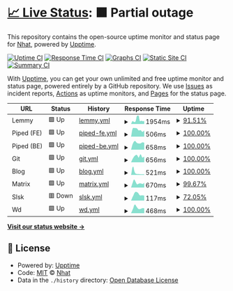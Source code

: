 # [📈 Live Status](https://$MAIN_URL): <!--live status--> **🟧 Partial outage**

This repository contains the open-source uptime monitor and status page for [Nhat](https://$MAIN_URL), powered by [Upptime](https://github.com/upptime/upptime).

[![Uptime CI](https://github.com/mstcl/status/workflows/Uptime%20CI/badge.svg)](https://github.com/mstcl/status/actions?query=workflow%3A%22Uptime+CI%22)
[![Response Time CI](https://github.com/mstcl/status/workflows/Response%20Time%20CI/badge.svg)](https://github.com/mstcl/status/actions?query=workflow%3A%22Response+Time+CI%22)
[![Graphs CI](https://github.com/mstcl/status/workflows/Graphs%20CI/badge.svg)](https://github.com/mstcl/status/actions?query=workflow%3A%22Graphs+CI%22)
[![Static Site CI](https://github.com/mstcl/status/workflows/Static%20Site%20CI/badge.svg)](https://github.com/mstcl/status/actions?query=workflow%3A%22Static+Site+CI%22)
[![Summary CI](https://github.com/mstcl/status/workflows/Summary%20CI/badge.svg)](https://github.com/mstcl/status/actions?query=workflow%3A%22Summary+CI%22)

With [Upptime](https://upptime.js.org), you can get your own unlimited and free uptime monitor and status page, powered entirely by a GitHub repository. We use [Issues](https://github.com/mstcl/status/issues) as incident reports, [Actions](https://github.com/mstcl/status/actions) as uptime monitors, and [Pages](https://$MAIN_URL) for the status page.

<!--start: status pages-->
<!-- This summary is generated by Upptime (https://github.com/upptime/upptime) -->
<!-- Do not edit this manually, your changes will be overwritten -->
<!-- prettier-ignore -->
| URL | Status | History | Response Time | Uptime |
| --- | ------ | ------- | ------------- | ------ |
| <img alt="" src="https://icons.duckduckgo.com/ip3/null.ico" height="13"> Lemmy | 🟩 Up | [lemmy.yml](https://github.com/mstcl/status/commits/HEAD/history/lemmy.yml) | <details><summary><img alt="Response time graph" src="./graphs/lemmy/response-time-week.png" height="20"> 1954ms</summary><br><a href="https://status.bim.boats/history/lemmy"><img alt="Response time 1697" src="https://img.shields.io/endpoint?url=https%3A%2F%2Fraw.githubusercontent.com%2Fmstcl%2Fstatus%2FHEAD%2Fapi%2Flemmy%2Fresponse-time.json"></a><br><a href="https://status.bim.boats/history/lemmy"><img alt="24-hour response time 1113" src="https://img.shields.io/endpoint?url=https%3A%2F%2Fraw.githubusercontent.com%2Fmstcl%2Fstatus%2FHEAD%2Fapi%2Flemmy%2Fresponse-time-day.json"></a><br><a href="https://status.bim.boats/history/lemmy"><img alt="7-day response time 1954" src="https://img.shields.io/endpoint?url=https%3A%2F%2Fraw.githubusercontent.com%2Fmstcl%2Fstatus%2FHEAD%2Fapi%2Flemmy%2Fresponse-time-week.json"></a><br><a href="https://status.bim.boats/history/lemmy"><img alt="30-day response time 1697" src="https://img.shields.io/endpoint?url=https%3A%2F%2Fraw.githubusercontent.com%2Fmstcl%2Fstatus%2FHEAD%2Fapi%2Flemmy%2Fresponse-time-month.json"></a><br><a href="https://status.bim.boats/history/lemmy"><img alt="1-year response time 1697" src="https://img.shields.io/endpoint?url=https%3A%2F%2Fraw.githubusercontent.com%2Fmstcl%2Fstatus%2FHEAD%2Fapi%2Flemmy%2Fresponse-time-year.json"></a></details> | <details><summary><a href="https://status.bim.boats/history/lemmy">91.51%</a></summary><a href="https://status.bim.boats/history/lemmy"><img alt="All-time uptime 96.85%" src="https://img.shields.io/endpoint?url=https%3A%2F%2Fraw.githubusercontent.com%2Fmstcl%2Fstatus%2FHEAD%2Fapi%2Flemmy%2Fuptime.json"></a><br><a href="https://status.bim.boats/history/lemmy"><img alt="24-hour uptime 100.00%" src="https://img.shields.io/endpoint?url=https%3A%2F%2Fraw.githubusercontent.com%2Fmstcl%2Fstatus%2FHEAD%2Fapi%2Flemmy%2Fuptime-day.json"></a><br><a href="https://status.bim.boats/history/lemmy"><img alt="7-day uptime 91.51%" src="https://img.shields.io/endpoint?url=https%3A%2F%2Fraw.githubusercontent.com%2Fmstcl%2Fstatus%2FHEAD%2Fapi%2Flemmy%2Fuptime-week.json"></a><br><a href="https://status.bim.boats/history/lemmy"><img alt="30-day uptime 96.85%" src="https://img.shields.io/endpoint?url=https%3A%2F%2Fraw.githubusercontent.com%2Fmstcl%2Fstatus%2FHEAD%2Fapi%2Flemmy%2Fuptime-month.json"></a><br><a href="https://status.bim.boats/history/lemmy"><img alt="1-year uptime 96.85%" src="https://img.shields.io/endpoint?url=https%3A%2F%2Fraw.githubusercontent.com%2Fmstcl%2Fstatus%2FHEAD%2Fapi%2Flemmy%2Fuptime-year.json"></a></details>
| <img alt="" src="https://icons.duckduckgo.com/ip3/null.ico" height="13"> Piped (FE) | 🟩 Up | [piped-fe.yml](https://github.com/mstcl/status/commits/HEAD/history/piped-fe.yml) | <details><summary><img alt="Response time graph" src="./graphs/piped-fe/response-time-week.png" height="20"> 506ms</summary><br><a href="https://status.bim.boats/history/piped-fe"><img alt="Response time 651" src="https://img.shields.io/endpoint?url=https%3A%2F%2Fraw.githubusercontent.com%2Fmstcl%2Fstatus%2FHEAD%2Fapi%2Fpiped-fe%2Fresponse-time.json"></a><br><a href="https://status.bim.boats/history/piped-fe"><img alt="24-hour response time 794" src="https://img.shields.io/endpoint?url=https%3A%2F%2Fraw.githubusercontent.com%2Fmstcl%2Fstatus%2FHEAD%2Fapi%2Fpiped-fe%2Fresponse-time-day.json"></a><br><a href="https://status.bim.boats/history/piped-fe"><img alt="7-day response time 506" src="https://img.shields.io/endpoint?url=https%3A%2F%2Fraw.githubusercontent.com%2Fmstcl%2Fstatus%2FHEAD%2Fapi%2Fpiped-fe%2Fresponse-time-week.json"></a><br><a href="https://status.bim.boats/history/piped-fe"><img alt="30-day response time 651" src="https://img.shields.io/endpoint?url=https%3A%2F%2Fraw.githubusercontent.com%2Fmstcl%2Fstatus%2FHEAD%2Fapi%2Fpiped-fe%2Fresponse-time-month.json"></a><br><a href="https://status.bim.boats/history/piped-fe"><img alt="1-year response time 651" src="https://img.shields.io/endpoint?url=https%3A%2F%2Fraw.githubusercontent.com%2Fmstcl%2Fstatus%2FHEAD%2Fapi%2Fpiped-fe%2Fresponse-time-year.json"></a></details> | <details><summary><a href="https://status.bim.boats/history/piped-fe">100.00%</a></summary><a href="https://status.bim.boats/history/piped-fe"><img alt="All-time uptime 99.96%" src="https://img.shields.io/endpoint?url=https%3A%2F%2Fraw.githubusercontent.com%2Fmstcl%2Fstatus%2FHEAD%2Fapi%2Fpiped-fe%2Fuptime.json"></a><br><a href="https://status.bim.boats/history/piped-fe"><img alt="24-hour uptime 100.00%" src="https://img.shields.io/endpoint?url=https%3A%2F%2Fraw.githubusercontent.com%2Fmstcl%2Fstatus%2FHEAD%2Fapi%2Fpiped-fe%2Fuptime-day.json"></a><br><a href="https://status.bim.boats/history/piped-fe"><img alt="7-day uptime 100.00%" src="https://img.shields.io/endpoint?url=https%3A%2F%2Fraw.githubusercontent.com%2Fmstcl%2Fstatus%2FHEAD%2Fapi%2Fpiped-fe%2Fuptime-week.json"></a><br><a href="https://status.bim.boats/history/piped-fe"><img alt="30-day uptime 99.96%" src="https://img.shields.io/endpoint?url=https%3A%2F%2Fraw.githubusercontent.com%2Fmstcl%2Fstatus%2FHEAD%2Fapi%2Fpiped-fe%2Fuptime-month.json"></a><br><a href="https://status.bim.boats/history/piped-fe"><img alt="1-year uptime 99.96%" src="https://img.shields.io/endpoint?url=https%3A%2F%2Fraw.githubusercontent.com%2Fmstcl%2Fstatus%2FHEAD%2Fapi%2Fpiped-fe%2Fuptime-year.json"></a></details>
| <img alt="" src="https://icons.duckduckgo.com/ip3/null.ico" height="13"> Piped (BE) | 🟩 Up | [piped-be.yml](https://github.com/mstcl/status/commits/HEAD/history/piped-be.yml) | <details><summary><img alt="Response time graph" src="./graphs/piped-be/response-time-week.png" height="20"> 658ms</summary><br><a href="https://status.bim.boats/history/piped-be"><img alt="Response time 771" src="https://img.shields.io/endpoint?url=https%3A%2F%2Fraw.githubusercontent.com%2Fmstcl%2Fstatus%2FHEAD%2Fapi%2Fpiped-be%2Fresponse-time.json"></a><br><a href="https://status.bim.boats/history/piped-be"><img alt="24-hour response time 767" src="https://img.shields.io/endpoint?url=https%3A%2F%2Fraw.githubusercontent.com%2Fmstcl%2Fstatus%2FHEAD%2Fapi%2Fpiped-be%2Fresponse-time-day.json"></a><br><a href="https://status.bim.boats/history/piped-be"><img alt="7-day response time 658" src="https://img.shields.io/endpoint?url=https%3A%2F%2Fraw.githubusercontent.com%2Fmstcl%2Fstatus%2FHEAD%2Fapi%2Fpiped-be%2Fresponse-time-week.json"></a><br><a href="https://status.bim.boats/history/piped-be"><img alt="30-day response time 771" src="https://img.shields.io/endpoint?url=https%3A%2F%2Fraw.githubusercontent.com%2Fmstcl%2Fstatus%2FHEAD%2Fapi%2Fpiped-be%2Fresponse-time-month.json"></a><br><a href="https://status.bim.boats/history/piped-be"><img alt="1-year response time 771" src="https://img.shields.io/endpoint?url=https%3A%2F%2Fraw.githubusercontent.com%2Fmstcl%2Fstatus%2FHEAD%2Fapi%2Fpiped-be%2Fresponse-time-year.json"></a></details> | <details><summary><a href="https://status.bim.boats/history/piped-be">100.00%</a></summary><a href="https://status.bim.boats/history/piped-be"><img alt="All-time uptime 99.96%" src="https://img.shields.io/endpoint?url=https%3A%2F%2Fraw.githubusercontent.com%2Fmstcl%2Fstatus%2FHEAD%2Fapi%2Fpiped-be%2Fuptime.json"></a><br><a href="https://status.bim.boats/history/piped-be"><img alt="24-hour uptime 100.00%" src="https://img.shields.io/endpoint?url=https%3A%2F%2Fraw.githubusercontent.com%2Fmstcl%2Fstatus%2FHEAD%2Fapi%2Fpiped-be%2Fuptime-day.json"></a><br><a href="https://status.bim.boats/history/piped-be"><img alt="7-day uptime 100.00%" src="https://img.shields.io/endpoint?url=https%3A%2F%2Fraw.githubusercontent.com%2Fmstcl%2Fstatus%2FHEAD%2Fapi%2Fpiped-be%2Fuptime-week.json"></a><br><a href="https://status.bim.boats/history/piped-be"><img alt="30-day uptime 99.96%" src="https://img.shields.io/endpoint?url=https%3A%2F%2Fraw.githubusercontent.com%2Fmstcl%2Fstatus%2FHEAD%2Fapi%2Fpiped-be%2Fuptime-month.json"></a><br><a href="https://status.bim.boats/history/piped-be"><img alt="1-year uptime 99.96%" src="https://img.shields.io/endpoint?url=https%3A%2F%2Fraw.githubusercontent.com%2Fmstcl%2Fstatus%2FHEAD%2Fapi%2Fpiped-be%2Fuptime-year.json"></a></details>
| <img alt="" src="https://icons.duckduckgo.com/ip3/null.ico" height="13"> Git | 🟩 Up | [git.yml](https://github.com/mstcl/status/commits/HEAD/history/git.yml) | <details><summary><img alt="Response time graph" src="./graphs/git/response-time-week.png" height="20"> 656ms</summary><br><a href="https://status.bim.boats/history/git"><img alt="Response time 714" src="https://img.shields.io/endpoint?url=https%3A%2F%2Fraw.githubusercontent.com%2Fmstcl%2Fstatus%2FHEAD%2Fapi%2Fgit%2Fresponse-time.json"></a><br><a href="https://status.bim.boats/history/git"><img alt="24-hour response time 823" src="https://img.shields.io/endpoint?url=https%3A%2F%2Fraw.githubusercontent.com%2Fmstcl%2Fstatus%2FHEAD%2Fapi%2Fgit%2Fresponse-time-day.json"></a><br><a href="https://status.bim.boats/history/git"><img alt="7-day response time 656" src="https://img.shields.io/endpoint?url=https%3A%2F%2Fraw.githubusercontent.com%2Fmstcl%2Fstatus%2FHEAD%2Fapi%2Fgit%2Fresponse-time-week.json"></a><br><a href="https://status.bim.boats/history/git"><img alt="30-day response time 714" src="https://img.shields.io/endpoint?url=https%3A%2F%2Fraw.githubusercontent.com%2Fmstcl%2Fstatus%2FHEAD%2Fapi%2Fgit%2Fresponse-time-month.json"></a><br><a href="https://status.bim.boats/history/git"><img alt="1-year response time 714" src="https://img.shields.io/endpoint?url=https%3A%2F%2Fraw.githubusercontent.com%2Fmstcl%2Fstatus%2FHEAD%2Fapi%2Fgit%2Fresponse-time-year.json"></a></details> | <details><summary><a href="https://status.bim.boats/history/git">100.00%</a></summary><a href="https://status.bim.boats/history/git"><img alt="All-time uptime 99.96%" src="https://img.shields.io/endpoint?url=https%3A%2F%2Fraw.githubusercontent.com%2Fmstcl%2Fstatus%2FHEAD%2Fapi%2Fgit%2Fuptime.json"></a><br><a href="https://status.bim.boats/history/git"><img alt="24-hour uptime 100.00%" src="https://img.shields.io/endpoint?url=https%3A%2F%2Fraw.githubusercontent.com%2Fmstcl%2Fstatus%2FHEAD%2Fapi%2Fgit%2Fuptime-day.json"></a><br><a href="https://status.bim.boats/history/git"><img alt="7-day uptime 100.00%" src="https://img.shields.io/endpoint?url=https%3A%2F%2Fraw.githubusercontent.com%2Fmstcl%2Fstatus%2FHEAD%2Fapi%2Fgit%2Fuptime-week.json"></a><br><a href="https://status.bim.boats/history/git"><img alt="30-day uptime 99.96%" src="https://img.shields.io/endpoint?url=https%3A%2F%2Fraw.githubusercontent.com%2Fmstcl%2Fstatus%2FHEAD%2Fapi%2Fgit%2Fuptime-month.json"></a><br><a href="https://status.bim.boats/history/git"><img alt="1-year uptime 99.96%" src="https://img.shields.io/endpoint?url=https%3A%2F%2Fraw.githubusercontent.com%2Fmstcl%2Fstatus%2FHEAD%2Fapi%2Fgit%2Fuptime-year.json"></a></details>
| <img alt="" src="https://icons.duckduckgo.com/ip3/null.ico" height="13"> Blog | 🟩 Up | [blog.yml](https://github.com/mstcl/status/commits/HEAD/history/blog.yml) | <details><summary><img alt="Response time graph" src="./graphs/blog/response-time-week.png" height="20"> 521ms</summary><br><a href="https://status.bim.boats/history/blog"><img alt="Response time 800" src="https://img.shields.io/endpoint?url=https%3A%2F%2Fraw.githubusercontent.com%2Fmstcl%2Fstatus%2FHEAD%2Fapi%2Fblog%2Fresponse-time.json"></a><br><a href="https://status.bim.boats/history/blog"><img alt="24-hour response time 599" src="https://img.shields.io/endpoint?url=https%3A%2F%2Fraw.githubusercontent.com%2Fmstcl%2Fstatus%2FHEAD%2Fapi%2Fblog%2Fresponse-time-day.json"></a><br><a href="https://status.bim.boats/history/blog"><img alt="7-day response time 521" src="https://img.shields.io/endpoint?url=https%3A%2F%2Fraw.githubusercontent.com%2Fmstcl%2Fstatus%2FHEAD%2Fapi%2Fblog%2Fresponse-time-week.json"></a><br><a href="https://status.bim.boats/history/blog"><img alt="30-day response time 800" src="https://img.shields.io/endpoint?url=https%3A%2F%2Fraw.githubusercontent.com%2Fmstcl%2Fstatus%2FHEAD%2Fapi%2Fblog%2Fresponse-time-month.json"></a><br><a href="https://status.bim.boats/history/blog"><img alt="1-year response time 800" src="https://img.shields.io/endpoint?url=https%3A%2F%2Fraw.githubusercontent.com%2Fmstcl%2Fstatus%2FHEAD%2Fapi%2Fblog%2Fresponse-time-year.json"></a></details> | <details><summary><a href="https://status.bim.boats/history/blog">100.00%</a></summary><a href="https://status.bim.boats/history/blog"><img alt="All-time uptime 99.96%" src="https://img.shields.io/endpoint?url=https%3A%2F%2Fraw.githubusercontent.com%2Fmstcl%2Fstatus%2FHEAD%2Fapi%2Fblog%2Fuptime.json"></a><br><a href="https://status.bim.boats/history/blog"><img alt="24-hour uptime 100.00%" src="https://img.shields.io/endpoint?url=https%3A%2F%2Fraw.githubusercontent.com%2Fmstcl%2Fstatus%2FHEAD%2Fapi%2Fblog%2Fuptime-day.json"></a><br><a href="https://status.bim.boats/history/blog"><img alt="7-day uptime 100.00%" src="https://img.shields.io/endpoint?url=https%3A%2F%2Fraw.githubusercontent.com%2Fmstcl%2Fstatus%2FHEAD%2Fapi%2Fblog%2Fuptime-week.json"></a><br><a href="https://status.bim.boats/history/blog"><img alt="30-day uptime 99.96%" src="https://img.shields.io/endpoint?url=https%3A%2F%2Fraw.githubusercontent.com%2Fmstcl%2Fstatus%2FHEAD%2Fapi%2Fblog%2Fuptime-month.json"></a><br><a href="https://status.bim.boats/history/blog"><img alt="1-year uptime 99.96%" src="https://img.shields.io/endpoint?url=https%3A%2F%2Fraw.githubusercontent.com%2Fmstcl%2Fstatus%2FHEAD%2Fapi%2Fblog%2Fuptime-year.json"></a></details>
| <img alt="" src="https://icons.duckduckgo.com/ip3/null.ico" height="13"> Matrix | 🟩 Up | [matrix.yml](https://github.com/mstcl/status/commits/HEAD/history/matrix.yml) | <details><summary><img alt="Response time graph" src="./graphs/matrix/response-time-week.png" height="20"> 670ms</summary><br><a href="https://status.bim.boats/history/matrix"><img alt="Response time 790" src="https://img.shields.io/endpoint?url=https%3A%2F%2Fraw.githubusercontent.com%2Fmstcl%2Fstatus%2FHEAD%2Fapi%2Fmatrix%2Fresponse-time.json"></a><br><a href="https://status.bim.boats/history/matrix"><img alt="24-hour response time 1035" src="https://img.shields.io/endpoint?url=https%3A%2F%2Fraw.githubusercontent.com%2Fmstcl%2Fstatus%2FHEAD%2Fapi%2Fmatrix%2Fresponse-time-day.json"></a><br><a href="https://status.bim.boats/history/matrix"><img alt="7-day response time 670" src="https://img.shields.io/endpoint?url=https%3A%2F%2Fraw.githubusercontent.com%2Fmstcl%2Fstatus%2FHEAD%2Fapi%2Fmatrix%2Fresponse-time-week.json"></a><br><a href="https://status.bim.boats/history/matrix"><img alt="30-day response time 790" src="https://img.shields.io/endpoint?url=https%3A%2F%2Fraw.githubusercontent.com%2Fmstcl%2Fstatus%2FHEAD%2Fapi%2Fmatrix%2Fresponse-time-month.json"></a><br><a href="https://status.bim.boats/history/matrix"><img alt="1-year response time 790" src="https://img.shields.io/endpoint?url=https%3A%2F%2Fraw.githubusercontent.com%2Fmstcl%2Fstatus%2FHEAD%2Fapi%2Fmatrix%2Fresponse-time-year.json"></a></details> | <details><summary><a href="https://status.bim.boats/history/matrix">99.67%</a></summary><a href="https://status.bim.boats/history/matrix"><img alt="All-time uptime 99.84%" src="https://img.shields.io/endpoint?url=https%3A%2F%2Fraw.githubusercontent.com%2Fmstcl%2Fstatus%2FHEAD%2Fapi%2Fmatrix%2Fuptime.json"></a><br><a href="https://status.bim.boats/history/matrix"><img alt="24-hour uptime 100.00%" src="https://img.shields.io/endpoint?url=https%3A%2F%2Fraw.githubusercontent.com%2Fmstcl%2Fstatus%2FHEAD%2Fapi%2Fmatrix%2Fuptime-day.json"></a><br><a href="https://status.bim.boats/history/matrix"><img alt="7-day uptime 99.67%" src="https://img.shields.io/endpoint?url=https%3A%2F%2Fraw.githubusercontent.com%2Fmstcl%2Fstatus%2FHEAD%2Fapi%2Fmatrix%2Fuptime-week.json"></a><br><a href="https://status.bim.boats/history/matrix"><img alt="30-day uptime 99.84%" src="https://img.shields.io/endpoint?url=https%3A%2F%2Fraw.githubusercontent.com%2Fmstcl%2Fstatus%2FHEAD%2Fapi%2Fmatrix%2Fuptime-month.json"></a><br><a href="https://status.bim.boats/history/matrix"><img alt="1-year uptime 99.84%" src="https://img.shields.io/endpoint?url=https%3A%2F%2Fraw.githubusercontent.com%2Fmstcl%2Fstatus%2FHEAD%2Fapi%2Fmatrix%2Fuptime-year.json"></a></details>
| <img alt="" src="https://icons.duckduckgo.com/ip3/null.ico" height="13"> Slsk | 🟥 Down | [slsk.yml](https://github.com/mstcl/status/commits/HEAD/history/slsk.yml) | <details><summary><img alt="Response time graph" src="./graphs/slsk/response-time-week.png" height="20"> 117ms</summary><br><a href="https://status.bim.boats/history/slsk"><img alt="Response time 130" src="https://img.shields.io/endpoint?url=https%3A%2F%2Fraw.githubusercontent.com%2Fmstcl%2Fstatus%2FHEAD%2Fapi%2Fslsk%2Fresponse-time.json"></a><br><a href="https://status.bim.boats/history/slsk"><img alt="24-hour response time 0" src="https://img.shields.io/endpoint?url=https%3A%2F%2Fraw.githubusercontent.com%2Fmstcl%2Fstatus%2FHEAD%2Fapi%2Fslsk%2Fresponse-time-day.json"></a><br><a href="https://status.bim.boats/history/slsk"><img alt="7-day response time 117" src="https://img.shields.io/endpoint?url=https%3A%2F%2Fraw.githubusercontent.com%2Fmstcl%2Fstatus%2FHEAD%2Fapi%2Fslsk%2Fresponse-time-week.json"></a><br><a href="https://status.bim.boats/history/slsk"><img alt="30-day response time 130" src="https://img.shields.io/endpoint?url=https%3A%2F%2Fraw.githubusercontent.com%2Fmstcl%2Fstatus%2FHEAD%2Fapi%2Fslsk%2Fresponse-time-month.json"></a><br><a href="https://status.bim.boats/history/slsk"><img alt="1-year response time 130" src="https://img.shields.io/endpoint?url=https%3A%2F%2Fraw.githubusercontent.com%2Fmstcl%2Fstatus%2FHEAD%2Fapi%2Fslsk%2Fresponse-time-year.json"></a></details> | <details><summary><a href="https://status.bim.boats/history/slsk">72.05%</a></summary><a href="https://status.bim.boats/history/slsk"><img alt="All-time uptime 89.74%" src="https://img.shields.io/endpoint?url=https%3A%2F%2Fraw.githubusercontent.com%2Fmstcl%2Fstatus%2FHEAD%2Fapi%2Fslsk%2Fuptime.json"></a><br><a href="https://status.bim.boats/history/slsk"><img alt="24-hour uptime 0.00%" src="https://img.shields.io/endpoint?url=https%3A%2F%2Fraw.githubusercontent.com%2Fmstcl%2Fstatus%2FHEAD%2Fapi%2Fslsk%2Fuptime-day.json"></a><br><a href="https://status.bim.boats/history/slsk"><img alt="7-day uptime 72.05%" src="https://img.shields.io/endpoint?url=https%3A%2F%2Fraw.githubusercontent.com%2Fmstcl%2Fstatus%2FHEAD%2Fapi%2Fslsk%2Fuptime-week.json"></a><br><a href="https://status.bim.boats/history/slsk"><img alt="30-day uptime 89.74%" src="https://img.shields.io/endpoint?url=https%3A%2F%2Fraw.githubusercontent.com%2Fmstcl%2Fstatus%2FHEAD%2Fapi%2Fslsk%2Fuptime-month.json"></a><br><a href="https://status.bim.boats/history/slsk"><img alt="1-year uptime 89.74%" src="https://img.shields.io/endpoint?url=https%3A%2F%2Fraw.githubusercontent.com%2Fmstcl%2Fstatus%2FHEAD%2Fapi%2Fslsk%2Fuptime-year.json"></a></details>
| <img alt="" src="https://icons.duckduckgo.com/ip3/null.ico" height="13"> Wd | 🟩 Up | [wd.yml](https://github.com/mstcl/status/commits/HEAD/history/wd.yml) | <details><summary><img alt="Response time graph" src="./graphs/wd/response-time-week.png" height="20"> 468ms</summary><br><a href="https://status.bim.boats/history/wd"><img alt="Response time 491" src="https://img.shields.io/endpoint?url=https%3A%2F%2Fraw.githubusercontent.com%2Fmstcl%2Fstatus%2FHEAD%2Fapi%2Fwd%2Fresponse-time.json"></a><br><a href="https://status.bim.boats/history/wd"><img alt="24-hour response time 651" src="https://img.shields.io/endpoint?url=https%3A%2F%2Fraw.githubusercontent.com%2Fmstcl%2Fstatus%2FHEAD%2Fapi%2Fwd%2Fresponse-time-day.json"></a><br><a href="https://status.bim.boats/history/wd"><img alt="7-day response time 468" src="https://img.shields.io/endpoint?url=https%3A%2F%2Fraw.githubusercontent.com%2Fmstcl%2Fstatus%2FHEAD%2Fapi%2Fwd%2Fresponse-time-week.json"></a><br><a href="https://status.bim.boats/history/wd"><img alt="30-day response time 491" src="https://img.shields.io/endpoint?url=https%3A%2F%2Fraw.githubusercontent.com%2Fmstcl%2Fstatus%2FHEAD%2Fapi%2Fwd%2Fresponse-time-month.json"></a><br><a href="https://status.bim.boats/history/wd"><img alt="1-year response time 491" src="https://img.shields.io/endpoint?url=https%3A%2F%2Fraw.githubusercontent.com%2Fmstcl%2Fstatus%2FHEAD%2Fapi%2Fwd%2Fresponse-time-year.json"></a></details> | <details><summary><a href="https://status.bim.boats/history/wd">100.00%</a></summary><a href="https://status.bim.boats/history/wd"><img alt="All-time uptime 99.97%" src="https://img.shields.io/endpoint?url=https%3A%2F%2Fraw.githubusercontent.com%2Fmstcl%2Fstatus%2FHEAD%2Fapi%2Fwd%2Fuptime.json"></a><br><a href="https://status.bim.boats/history/wd"><img alt="24-hour uptime 100.00%" src="https://img.shields.io/endpoint?url=https%3A%2F%2Fraw.githubusercontent.com%2Fmstcl%2Fstatus%2FHEAD%2Fapi%2Fwd%2Fuptime-day.json"></a><br><a href="https://status.bim.boats/history/wd"><img alt="7-day uptime 100.00%" src="https://img.shields.io/endpoint?url=https%3A%2F%2Fraw.githubusercontent.com%2Fmstcl%2Fstatus%2FHEAD%2Fapi%2Fwd%2Fuptime-week.json"></a><br><a href="https://status.bim.boats/history/wd"><img alt="30-day uptime 99.97%" src="https://img.shields.io/endpoint?url=https%3A%2F%2Fraw.githubusercontent.com%2Fmstcl%2Fstatus%2FHEAD%2Fapi%2Fwd%2Fuptime-month.json"></a><br><a href="https://status.bim.boats/history/wd"><img alt="1-year uptime 99.97%" src="https://img.shields.io/endpoint?url=https%3A%2F%2Fraw.githubusercontent.com%2Fmstcl%2Fstatus%2FHEAD%2Fapi%2Fwd%2Fuptime-year.json"></a></details>

<!--end: status pages-->

[**Visit our status website →**](https://$MAIN_URL)

## 📄 License

- Powered by: [Upptime](https://github.com/upptime/upptime)
- Code: [MIT](./LICENSE) © [Nhat](https://$MAIN_URL)
- Data in the `./history` directory: [Open Database License](https://opendatacommons.org/licenses/odbl/1-0/)
